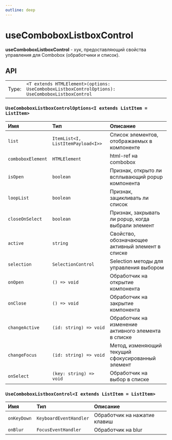 ```yaml
---
outline: deep
---
```


# useComboboxListboxControl

**useComboboxListboxControl** - хук, предоставляющий свойства управления для Combobox (обработчики и список).

## API

|       |                                                                                   |
| ----: |:----------------------------------------------------------------------------------|
| Type: | `<T extends HTMLElement>(options: UseComboboxListboxControlOptions): UseComboboxListboxControl` |

### `UseComboboxListboxControlOptions<I extends ListItem = ListItem>`

| Имя               | Тип      | Описание    |
|:-------------------|:-----------|:-----------|
| `list`  | `ItemList<I, ListItemPayload<I>>`   | Список элементов, отображаемых в компоненте  | 
| `comboboxElement`  | `HTMLElement`   | html-ref на combobox  | 
| `isOpen`  | `boolean`   | Признак, открыто ли всплывающий popup компонента  | 
| `loopList`  | `boolean`   | Признак, зацикливать ли список  | 
| `closeOnSelect`  | `boolean`   | Признак, закрывать ли popup, когда выбрали элемент  | 
| `active`  | `string`   | Свойство, обозначающее активный элемент в списке  | 
| `selection`  | `SelectionControl`   | Selection методы для управления выбором  | 
| `onOpen`  | `() => void`   | Обработчик на открытие компонента  | 
| `onClose`  | `() => void`   | Обработчик на закрытие компонента  | 
| `changeActive`  | `(id: string) => void`   | Обработчик на изменение активного элемента в списке  | 
| `changeFocus`  | `(id: string) => void`   | Метод, изменяющий текущий сфокусированный элемент  | 
| `onSelect`  | `(key: string) => void`   | Обработчик на выбор в списке  | 

### `UseComboboxListboxControl<I extends ListItem = ListItem>`

| Имя               | Тип      | Описание    |
|:-------------------|:-----------|:-----------|
| `onKeyDown`  | `KeyboardEventHandler`   | Обработчик на нажатие клавиш  | 
| `onBlur`  | `FocusEventHandler`   | Обработчик на blur  | 
